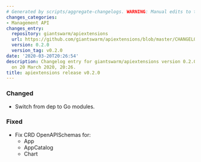 ```yaml
---
# Generated by scripts/aggregate-changelogs. WARNING: Manual edits to this files will be overwritten.
changes_categories:
- Management API
changes_entry:
  repository: giantswarm/apiextensions
  url: https://github.com/giantswarm/apiextensions/blob/master/CHANGELOG.md#020---2020-03-20
  version: 0.2.0
  version_tag: v0.2.0
date: '2020-03-20T20:26:54'
description: Changelog entry for giantswarm/apiextensions version 0.2.0, published
  on 20 March 2020, 20:26.
title: apiextensions release v0.2.0
---
```


### Changed
- Switch from dep to Go modules.
### Fixed
- Fix CRD OpenAPISchemas for:
  - App
  - AppCatalog
  - Chart
